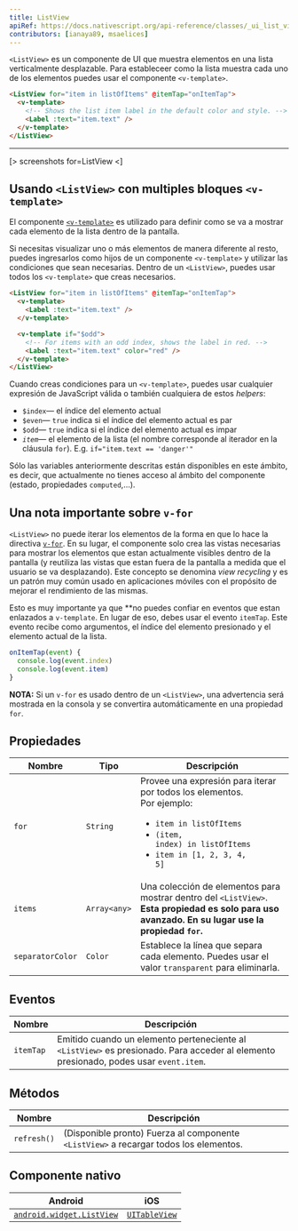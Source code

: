 ```yaml
---
title: ListView
apiRef: https://docs.nativescript.org/api-reference/classes/_ui_list_view_.listview
contributors: [ianaya89, msaelices]
---
```


`<ListView>` es un componente de UI que muestra elementos en una lista verticalmente desplazable. Para estableceer como la lista muestra cada uno de los elementos puedes usar el componente `<v-template>`.

```html
<ListView for="item in listOfItems" @itemTap="onItemTap">
  <v-template>
    <!-- Shows the list item label in the default color and style. -->
    <Label :text="item.text" />
  </v-template>
</ListView>
```

---

[> screenshots for=ListView <]

## Usando `<ListView>` con multiples bloques `<v-template>`

El componente [`<v-template>`](/en/docs/utilities/v-template) es utilizado para definir como se va a mostrar cada elemento de la lista dentro de la pantalla.

Si necesitas visualizar uno o más elementos de manera diferente al resto, puedes ingresarlos como hijos de un componente `<v-template>` y utilizar las condiciones que sean necesarias. Dentro de un `<ListView>`, puedes usar todos los `<v-template>` que creas necesarios.

```html
<ListView for="item in listOfItems" @itemTap="onItemTap">
  <v-template>
    <Label :text="item.text" />
  </v-template>

  <v-template if="$odd">
    <!-- For items with an odd index, shows the label in red. -->
    <Label :text="item.text" color="red" />
  </v-template>
</ListView>
```

Cuando creas condiciones para un `<v-template>`, puedes usar cualquier expresión de JavaScript válida o también cualquiera de estos *helpers*:

* `$index`&mdash; el índice del elemento actual
* `$even`&mdash; `true` indica si el índice del elemento actual es par
* `$odd`&mdash; `true` indica si el índice del elemento actual es impar
* *`item`*&mdash; el elemento de la lista (el nombre corresponde al iterador en la cláusula `for`). E.g. `if="item.text == 'danger'"`

Sólo las variables anteriormente descritas están disponibles en este ámbito, es decir, que actualmente no tienes acceso al ámbito del componente (estado, propiedades `computed`,...).

## Una nota importante sobre `v-for`

`<ListView>` no puede iterar los elementos de la forma en que lo hace la directiva [`v-for`](https://vuejs.org/v2/guide/list.html#Mapping-an-Array-to-Elements-with-v-for). En su lugar, el componente solo crea las vistas necesarias para mostrar los elementos que estan actualmente visibles dentro de la pantalla (y reutiliza las vistas que estan fuera de la pantalla a medida que el usuario se va desplazando). Este concepto se denomina _view recycling_ y es un patrón muy común usado en aplicaciones móviles con el propósito de mejorar el rendimiento de las mismas.

Esto es muy importante ya que **no puedes confiar en eventos que estan enlazados a `v-template`. En lugar de eso, debes usar el evento `itemTap`. Este evento recibe como argumentos, el índice del elemento presionado y el elemento actual de la lista.

```javascript
onItemTap(event) {
  console.log(event.index)
  console.log(event.item)
}
```

**NOTA:** Si un `v-for` es usado dentro de un `<ListView>`, una advertencia será mostrada en la consola y se convertira automáticamente en una propiedad `for`.

## Propiedades

| Nombre | Tipo | Descripción |
|------|------|-------------|
| `for` | `String` | Provee una expresión para iterar por todos los elementos.<br/>Por ejemplo: <ul><li><code>item in listOfItems</code></li><li><code>(item, index) in listOfItems</code></li><li><code>item in [1, 2, 3, 4, 5]</code></li></ul>
| `items` | `Array<any>` | Una colección de elementos para mostrar dentro del `<ListView>`.<br/>**Esta propiedad es solo para uso avanzado. En su lugar use la propiedad `for`.**
| `separatorColor` | `Color` | Establece la línea que separa cada elemento. Puedes usar el valor `transparent` para eliminarla.

## Eventos

| Nombre | Descripción |
|------|-------------|
| `itemTap`| Emitido cuando un elemento perteneciente al `<ListView>` es presionado. Para acceder al elemento presionado, podes usar `event.item`.

## Métodos

| Nombre | Descripción |
|------|-------------|
| `refresh()` | (Disponible pronto) Fuerza al componente `<ListView>` a recargar todos los elementos.

## Componente nativo

| Android | iOS |
|---------|-----|
| [`android.widget.ListView`](https://developer.android.com/reference/android/widget/ListView.html) | [`UITableView`](https://developer.apple.com/documentation/uikit/uitableview)
